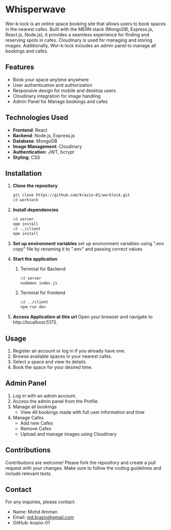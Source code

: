 # Whisperwave

Wor-k-lock is an online space booking site that allows users to book spaces in the nearest cafes. Built with the MERN stack (MongoDB, Express.js, React.js, Node.js), it provides a seamless experience for finding and reserving spots in cafes. Cloudinary is used for managing and storing images. Additionally, Wor-k-lock includes an admin panel to manage all bookings and cafes.

## Features

- Book your space anytime anywhere
- User authentication and authorization
- Responsive design for mobile and desktop users
- Cloudinary integration for image handling
- Admin Panel for Manage bookings and cafes

## Technologies Used

- **Frontend**: React
- **Backend**: Node.js, Express.js
- **Database**: MongoDB
- **Image Management**: Cloudinary
- **Authentication**: JWT, bcrypt
- **Styling**: CSS

## Installation

1. **Clone the repository**
   ```bash
   git clone https://github.com/krazio-01/worklock.git
   cd worklock

2. **Install dependencies**
   ```bash
   cd server
   npm install
   cd ../client
   npm install

3. **Set up environment variables**
   set up environment variables using ".env copy" file by renaming it to ".env" and passing correct values

4. **Start the application**
   1. Terminal for Backend
      ```bash
      cd server
      nodemon index.js
    2. Terminal for frontend
       ```bash
       cd ../client
       npm run dev

5. **Access Application at this url**
Open your browser and navigate to http://localhost:5173.

## Usage
1. Register an account or log in if you already have one.
2. Browse available spaces in your nearest cafes.
3. Select a space and view its details.
4. Book the space for your desired time.

## Admin Panel
1. Log in with an admin account.
2. Access the admin panel from the Profile.
3. Manage all bookings
   - View All bookings made with full user information and time
4. Manage Cafes
   - Add new Cafes
   - Remove Cafes
   - Upload and manage images using Cloudinary

## Contributions
Contributions are welcome! Please fork the repository and create a pull request with your changes. Make sure to follow the coding guidelines and include relevant tests.

## Contact
For any inquiries, please contact:

- Name: Mohd Amman
- Email: md.krazio@gmail.com
- GitHub: krazio-01
